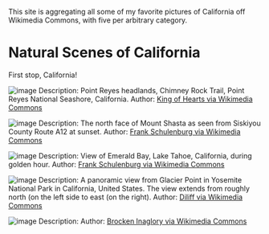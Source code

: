 This site is aggregating all some of my favorite pictures of California off Wikimedia Commons, with five per arbitrary category.
# Natural Scenes of California
First stop, California!

![image](https://user-images.githubusercontent.com/106886685/192608396-1c8d0f6d-ede2-4c02-8756-5078403597f1.png)
Description: Point Reyes headlands, Chimney Rock Trail, Point Reyes National Seashore, California.
Author: [King of Hearts via Wikimedia Commons](https://commons.wikimedia.org/wiki/File:Chimney_Rock_Trail_Point_Reyes_December_2016_009.jpg)

![image](https://user-images.githubusercontent.com/106886685/192608576-9207139c-de03-48fe-aaf5-e1e013fc36c8.png)
Description: The north face of Mount Shasta as seen from Siskiyou County Route A12 at sunset.
Author: [Frank Schulenburg via Wikimedia Commons](https://commons.wikimedia.org/wiki/File:North_face_of_Mount_Shasta_at_sunset-2175.jpg)

![image](https://user-images.githubusercontent.com/106886685/192672821-edddb12c-6710-4086-b989-aedfbfcfba64.png)
Description: View of Emerald Bay, Lake Tahoe, California, during golden hour.
Author: [Frank Schulenburg via Wikimedia Commons](https://commons.wikimedia.org/wiki/File:Golden_Hour_at_Emerald_Bay.jpg)

![image](https://user-images.githubusercontent.com/106886685/192672922-088797b3-8620-4213-843c-eb22a6acb255.png)
Description: A panoramic view from Glacier Point in Yosemite National Park in California, United States. The view extends from roughly north (on the left side to east (on the right).
Author: [Diliff via Wikimedia Commons](https://commons.wikimedia.org/wiki/File:Glacier_Point_at_Sunset,_Yosemite_NP,_CA,_US_-_Diliff.jpg)

![image](https://user-images.githubusercontent.com/106886685/192673367-b81aa896-6a7d-4fc9-91b9-890ae89093bf.png)
Description: 
Author: [Brocken Inaglory via Wikimedia Commons](https://commons.wikimedia.org/wiki/File:Canada_Geese_and_morning_fog.jpg)
